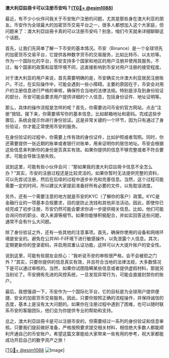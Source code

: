 **澳大利亞註冊卡可以注册币安吗？[[TG💪+ @esim1088](https://t.me/s/esim1088)]**

最近，有不少小伙伴问我关于币安账户注册的问题，尤其是那些身在澳大利亚的朋友。币安作为全球最大的加密货币交易平台之一，很多人都想加入这个大家庭，但问题来了：澳大利亞註冊卡真的可以注册币安吗？别急，咱们今天就来详细聊聊这个话题。

首先，让我们先简单了解一下币安的基本情况。币安（Binance）是一个全球领先的加密货币交易平台，它提供各种数字货币的交易服务，比如比特币、以太坊等。作为一个国际化的平台，币安支持多个国家和地区的用户注册并使用其服务。不过，每个国家的政策和监管环境不同，这直接影响到币安对用户注册的接受程度。

对于澳大利亚的用户来说，首先需要明确的是，币安确实允许澳大利亚居民注册账户。不过，在实际操作中，可能会遇到一些小障碍。主要的原因在于，币安会对用户的注册信息进行严格的审核，确保符合当地的法律法规。特别是涉及到身份验证的部分，币安可能会要求用户提供详细的个人信息，包括身份证件、地址证明等。

那么，具体的操作流程是怎样的呢？首先，你需要访问币安的官方网站，点击“注册”按钮。接下来，你需要填写你的基本信息，比如邮箱地址和密码。完成这些步骤后，系统会提示你进行身份验证。这是非常关键的一个环节，因为只有通过了身份验证，你才能正常使用币安的服务。

在身份验证的过程中，你需要上传有效的身份证件，比如护照或者驾照。同时，你还需要提供一张近期的账单或者银行对账单，用来证明你的居住地址。币安会根据这些信息来判断你的身份是否真实有效。如果你提供的信息不够完整或者不符合要求，可能会导致注册失败。

说到这里，可能有些小伙伴会问：“那如果我的澳大利亞註冊卡信息不全怎么办？”其实，币安的注册过程还是比较灵活的。如果你暂时无法提供完整的资料，可以先尝试注册，然后在后续的过程中逐步补充和完善信息。当然，这个过程可能需要一定的时间，所以建议大家提前准备好所有必要的文件，以免耽误进度。

另外，还有一个需要注意的地方就是币安的KYC（了解你的客户）政策。KYC是金融行业的一项基本合规要求，目的是防止洗钱和其他非法活动。因此，即使你已经完成了初步注册，币安仍然可能会要求你进一步提供相关信息。比如，他们可能会询问你的职业、收入来源等细节。如果你能够积极配合，并如实回答这些问题，通常不会有什么大问题。

除了身份验证之外，还有一些其他的注意事项。首先，确保你使用的设备和网络环境是安全的。避免在公共Wi-Fi环境下进行敏感操作，以免泄露个人信息。其次，定期更新你的登录密码，并启用双重认证功能，这样可以大大提升账户的安全性。

说到这里，可能有些朋友会担心：“我听说币安的审核很严格，会不会被拒之门外？”其实，只要你提供的信息真实有效，并且符合当地的法律法规，大多数情况下是可以通过审核的。当然，如果你试图隐瞒某些信息或者提供虚假材料，那就另当别论了。币安拥有先进的风控系统，一旦发现异常行为，可能会直接封禁你的账户。

最后，我想强调一下，币安作为一个国际化平台，它的目标是为全球用户提供便捷、安全的加密货币交易服务。因此，只要你按照正确的流程操作，并保持诚信的态度，基本上是没有太大问题的。如果你在注册过程中遇到了困难，也可以随时联系币安的客服团队，他们会为你提供专业的帮助和支持。

总之，澳大利亞註冊卡是可以注册币安的，但需要经过一系列的身份验证和信息审核。只要我们提前做好准备，严格按照要求提交相关材料，相信绝大多数人都能顺利开通自己的币安账户。希望这篇文章能给大家带来一些有用的参考，祝大家都能成功开启自己的数字资产之旅！

[[TG💪+ @esim1088](https://t.me/s/esim1088) ![Image](https://i.postimg.cc/4NQfJmqS/Snipaste-2025-05-13-00-14-12.png)]